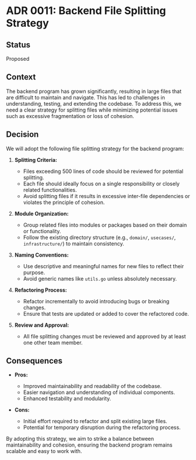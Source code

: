 # ADR 0011: Backend File Splitting Strategy

## Status

Proposed

## Context

The backend program has grown significantly, resulting in large files that are difficult to maintain and navigate. This has led to challenges in understanding, testing, and extending the codebase. To address this, we need a clear strategy for splitting files while minimizing potential issues such as excessive fragmentation or loss of cohesion.

## Decision

We will adopt the following file splitting strategy for the backend program:

1. **Splitting Criteria:**
    - Files exceeding 500 lines of code should be reviewed for potential splitting.
    - Each file should ideally focus on a single responsibility or closely related functionalities.
    - Avoid splitting files if it results in excessive inter-file dependencies or violates the principle of cohesion.

2. **Module Organization:**
    - Group related files into modules or packages based on their domain or functionality.
    - Follow the existing directory structure (e.g., `domain/`, `usecases/`, `infrastructure/`) to maintain consistency.

3. **Naming Conventions:**
    - Use descriptive and meaningful names for new files to reflect their purpose.
    - Avoid generic names like `utils.go` unless absolutely necessary.

4. **Refactoring Process:**
    - Refactor incrementally to avoid introducing bugs or breaking changes.
    - Ensure that tests are updated or added to cover the refactored code.

5. **Review and Approval:**
    - All file splitting changes must be reviewed and approved by at least one other team member.

## Consequences

- **Pros:**
  - Improved maintainability and readability of the codebase.
  - Easier navigation and understanding of individual components.
  - Enhanced testability and modularity.

- **Cons:**
  - Initial effort required to refactor and split existing large files.
  - Potential for temporary disruption during the refactoring process.

By adopting this strategy, we aim to strike a balance between maintainability and cohesion, ensuring the backend program remains scalable and easy to work with.
